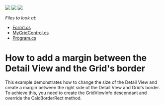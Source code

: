 <!-- default badges list -->
![](https://img.shields.io/endpoint?url=https://codecentral.devexpress.com/api/v1/VersionRange/128625193/13.1.4%2B)
[![](https://img.shields.io/badge/Open_in_DevExpress_Support_Center-FF7200?style=flat-square&logo=DevExpress&logoColor=white)](https://supportcenter.devexpress.com/ticket/details/E286)
[![](https://img.shields.io/badge/📖_How_to_use_DevExpress_Examples-e9f6fc?style=flat-square)](https://docs.devexpress.com/GeneralInformation/403183)
<!-- default badges end -->
<!-- default file list -->
*Files to look at*:

* [Form1.cs](./CS/detailViewMargin/Form1.cs)
* [MyGridControl.cs](./CS/detailViewMargin/MyGridControl.cs)
* [Program.cs](./CS/detailViewMargin/Program.cs)
<!-- default file list end -->
# How to add a margin between the Detail View and the Grid's border


<p>This example demonstrates how to change the size of the Detail View and create a margin between the right side of the Detail View and Grid's border. To achieve this, you need to create the GridViewInfo descendant and override the CalcBorderRect method.</p>

<br/>



